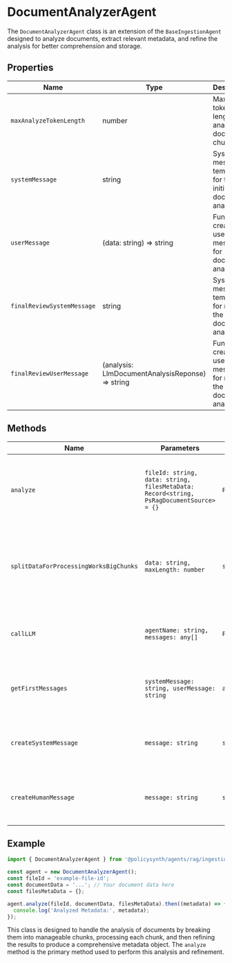 # DocumentAnalyzerAgent

The `DocumentAnalyzerAgent` class is an extension of the `BaseIngestionAgent` designed to analyze documents, extract relevant metadata, and refine the analysis for better comprehension and storage.

## Properties

| Name                          | Type   | Description                                                                 |
|-------------------------------|--------|-----------------------------------------------------------------------------|
| `maxAnalyzeTokenLength`       | number | Maximum token length for analyzing document chunks.                         |
| `systemMessage`               | string | System message template for the initial document analysis.                  |
| `userMessage`                 | (data: string) => string | Function to create a user message for document analysis.                    |
| `finalReviewSystemMessage`    | string | System message template for refining the document analysis.                 |
| `finalReviewUserMessage`      | (analysis: LlmDocumentAnalysisReponse) => string | Function to create a user message for refining the document analysis.       |

## Methods

| Name                | Parameters                                                                 | Return Type              | Description                                                                 |
|---------------------|---------------------------------------------------------------------------|--------------------------|-----------------------------------------------------------------------------|
| `analyze`           | `fileId: string, data: string, filesMetaData: Record<string, PsRagDocumentSource> = {}` | `Promise<PsRagDocumentSource>` | Analyzes the document, refines the analysis, and returns the metadata.      |
| `splitDataForProcessingWorksBigChunks` | `data: string, maxLength: number` | `string[]` | Splits the data into chunks for processing if it exceeds the maximum length. |
| `callLLM`           | `agentName: string, messages: any[]` | `Promise<any>` | Calls the language model for processing the messages.                       |
| `getFirstMessages`  | `systemMessage: string, userMessage: string` | `any[]` | Prepares the initial messages for the language model.                       |
| `createSystemMessage` | `message: string` | `string` | Creates a system message for the language model.                            |
| `createHumanMessage` | `message: string` | `string` | Creates a human message for the language model.                             |

## Example

```typescript
import { DocumentAnalyzerAgent } from '@policysynth/agents/rag/ingestion/docAnalyzer.js';

const agent = new DocumentAnalyzerAgent();
const fileId = 'example-file-id';
const documentData = '...'; // Your document data here
const filesMetaData = {};

agent.analyze(fileId, documentData, filesMetaData).then((metadata) => {
  console.log('Analyzed Metadata:', metadata);
});
```

This class is designed to handle the analysis of documents by breaking them into manageable chunks, processing each chunk, and then refining the results to produce a comprehensive metadata object. The `analyze` method is the primary method used to perform this analysis and refinement.